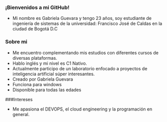 ### ¡Bienvenidos a mi GitHub!

- Mi nombre es Gabriela Guevara y tengo 23 años, soy estudiante de ingeniería de sistemas de la universidad: Francisco José de Caldas en la ciudad de Bogotá D.C

### Sobre mi

- Me encuentro complementando mis estudios con diferentes cursos de diversas plataformas.
- Hablo inglés y mi nivel es C1 Nativo.
- Actualmente participo de un laboratorio enfocado a proyectos de inteligencia artificial súper interesantes. 
- Creado por Gabriela Guevara
- Funciona para windows 
- Disponible para todas las edades

###Intereses

- Me apasiona el DEVOPS, el cloud engineering y la programación en general.
